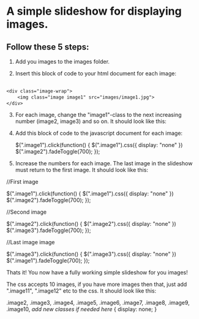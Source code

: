 # A simple slideshow for displaying images. 

## Follow these 5 steps: 

1) Add you images to the images folder.

2) Insert this block of code to your html document for each image:
##
    <div class="image-wrap">
        <img class="image image1" src="images/image1.jpg">
    </div>

3) For each image, change the "image1"-class to the next increasing number (image2, image3) and so on. It should look like this:

<!--
    <div class="image-wrap">
        <img class="image image1" src="images/image1.jpg">
    </div>
    <div class="image-wrap">
        <img class="image image2" src="images/image2.jpg">
    </div>
    <div class="image-wrap">
        <img class="image image3" src="images/image3.jpg">
    </div>
-->

4) Add this block of code to the javascript document for each image: 

    $(".image1").click(function() {
    	$(".image1").css({
       	    display: "none"
    })
    $(".image2").fadeToggle(700);
});


5) Increase the numbers for each image. The last image in the slideshow must return to the first image. It should look like this:

//First image

$(".image1").click(function() {
    $(".image1").css({
        display: "none"
    })
    $(".image2").fadeToggle(700);
});

//Second image

$(".image2").click(function() {
    $(".image2").css({
        display: "none"
    })
    $(".image3").fadeToggle(700);
});

//Last image image

$(".image3").click(function() {
    $(".image3").css({
        display: "none"
    })
    $(".image1").fadeToggle(700);
});


Thats it! You now have a fully working simple slideshow for you images!


The css accepts 10 images, if you have more images then that, just add ".image11", ".image12" etc to the css. It should look like this: 


.image2, .image3, .image4, .image5, .image6, .image7, .image8, .image9, .image10, *add new classes if needed here* {
    display: none;
}
